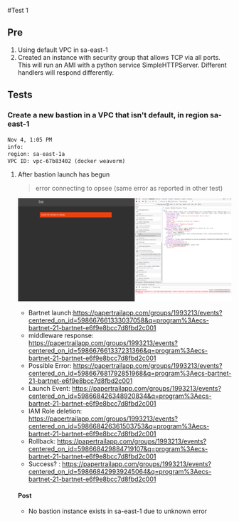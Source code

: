 #Test 1
## Pre
1. Using default VPC in sa-east-1
2. Created an instance with security group that allows TCP via all ports.  This will run an AMI with a python service SimpleHTTPServer.  Different handlers will respond differently.


## Tests

### Create a new bastion in a VPC that isn't default, in region sa-east-1
```
Nov 4, 1:05 PM
info:
region: sa-east-1a
VPC ID: vpc-67b83402 (docker weavorm)
```

1. After bastion launch has begun 

	>error connecting to opsee (same error as reported in other test)
	
	 ![image](./test-1.png)

    * Bartnet launch:https://papertrailapp.com/groups/1993213/events?centered_on_id=598667661333037058&q=program%3Aecs-bartnet-21-bartnet-e6f9e8bcc7d8fbd2c001
    * middleware response: https://papertrailapp.com/groups/1993213/events?centered_on_id=598667661337231366&q=program%3Aecs-bartnet-21-bartnet-e6f9e8bcc7d8fbd2c001
    * Possible Error: https://papertrailapp.com/groups/1993213/events?centered_on_id=598667681792851968&q=program%3Aecs-bartnet-21-bartnet-e6f9e8bcc7d8fbd2c001
    * Launch Event: https://papertrailapp.com/groups/1993213/events?centered_on_id=598668426348920834&q=program%3Aecs-bartnet-21-bartnet-e6f9e8bcc7d8fbd2c001
    * IAM Role deletion: https://papertrailapp.com/groups/1993213/events?centered_on_id=598668426361503753&q=program%3Aecs-bartnet-21-bartnet-e6f9e8bcc7d8fbd2c001
    * Rollback: https://papertrailapp.com/groups/1993213/events?centered_on_id=598668429884719107&q=program%3Aecs-bartnet-21-bartnet-e6f9e8bcc7d8fbd2c001
    * Success? : https://papertrailapp.com/groups/1993213/events?centered_on_id=598668429939245064&q=program%3Aecs-bartnet-21-bartnet-e6f9e8bcc7d8fbd2c001
    
    #### Post
    
    * No bastion instance exists in sa-east-1 due to unknown error

